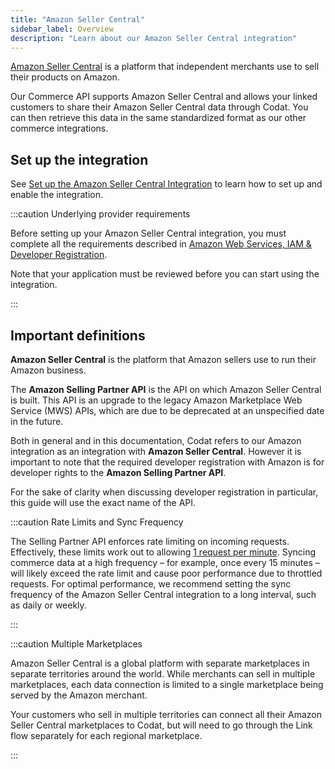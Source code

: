 ```yaml
---
title: "Amazon Seller Central"
sidebar_label: Overview
description: "Learn about our Amazon Seller Central integration"
---
```


<a class="external" href="https://sellercentral.amazon.com/" target="_blank">Amazon Seller Central</a> is a platform that independent merchants use to sell their products on Amazon.

Our Commerce API supports Amazon Seller Central and allows your linked customers to share their Amazon Seller Central data through Codat. You can then retrieve this data in the same standardized format as our other commerce integrations.

## Set up the integration

See [Set up the Amazon Seller Central Integration](/integrations/commerce/amazon-seller-central/set-up-amazon-seller-central) to learn how to set up and enable the integration.

:::caution Underlying provider requirements

Before setting up your Amazon Seller Central integration, you must complete all the requirements described in [Amazon Web Services, IAM & Developer Registration](/integrations/commerce/amazon-seller-central/amazon-registration-steps).

Note that your application must be reviewed before you can start using the integration.

:::

## Important definitions

**Amazon Seller Central** is the platform that Amazon sellers use to run their Amazon business.

The **Amazon Selling Partner API** is the API on which Amazon Seller Central is built. This API is an upgrade to the legacy Amazon Marketplace Web Service (MWS) APIs, which are due to be deprecated at an unspecified date in the future.

Both in general and in this documentation, Codat refers to our Amazon integration as an integration with **Amazon Seller Central**. However it is important to note that the required developer registration with Amazon is for developer rights to the **Amazon Selling Partner API**.

For the sake of clarity when discussing developer registration in particular, this guide will use the exact name of the API.

:::caution Rate Limits and Sync Frequency

The Selling Partner API enforces rate limiting on incoming requests. Effectively, these limits work out to allowing [1 request per minute](https://developer-docs.amazon.com/sp-api/docs/orders-api-v0-reference#get-ordersv0orders). Syncing commerce data at a high frequency &ndash; for example, once every 15 minutes &ndash; will likely exceed the rate limit and cause poor performance due to throttled requests. For optimal performance, we recommend setting the sync frequency of the Amazon Seller Central integration to a long interval, such as daily or weekly.

:::

:::caution Multiple Marketplaces

Amazon Seller Central is a global platform with separate marketplaces in separate territories around the world. While merchants can sell in multiple marketplaces, each data connection is limited to a single marketplace being served by the Amazon merchant.

Your customers who sell in multiple territories can connect all their Amazon Seller Central marketplaces to Codat, but will need to go through the Link flow separately for each regional marketplace.

:::
